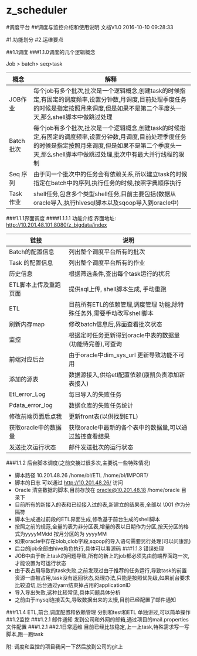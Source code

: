 # z_scheduler
#调度平台
##调度与监控介绍和使用说明 文档V1.0
    			2016-10-10 09:28:33

#1.功能划分
#2.运维要点

##1.1调度
###1.1.0调度的几个逻辑概念


Job > batch> seq>task

 概念 | 解释
---|---
JOB作业 | 每个job有多个批次,批次是一个逻辑概念,创建task的时候指定,有固定的调度频率,设置分钟数,月调度,目前处理季度任务的时候是指定按照月来调度,但是如果不是第二个季度头一天,那么shell脚本中做跳过处理
Batch批次 | 每个job有多个批次,批次是一个逻辑概念,创建task的时候指定,有固定的调度频率,设置分钟数,月调度,目前处理季度任务的时候是指定按照月来调度,但是如果不是第二个季度头一天,那么shell脚本中做跳过处理,批次中有最大并行线程的限制
Seq 序列 | 由于同一个批次中的任务会有依赖关系,所以建立task的时候指定在batch中的序列,执行任务的时候,按照字典顺序执行
Task 作业 | shell任务,包含多个类型shell任务,目前主要包括(数据从oracle导入,执行hivesql脚本以及sqoop导入到oracle中)

###1.1.1界面调度
####1.1.1.1 功能介绍
界面地址: http://10.201.48.101:8080/z_bigdata/index
 


链接|说明
------|------
Batch的配置信息	|列出整个调度平台所有的批次
Task 的配置信息	|列出整个调度平台所有的作业
历史信息	|根据筛选条件,查出每个task运行的状况
ETL脚本上传及重跑页面	|提供sql上传, shell脚本生成, 手动重跑
ETL	|目前所有ETL的依赖管理,调度管理 功能,除特殊任务外,需要手动改写shell脚本
刷新内存map	|修改batch信息后,界面查看批次状态
监控	|根据定时任务更新得到oracle中表的数据量(功能待完善),可查询
前端对应后台	|由于oracle中dim_sys_url 更新导致功能不可用
添加的源表	|数据源接入,供给etl配置依赖(康凯负责添加新表接入)
Etl_error_Log	|每日导入的失败任务
Pdata_error_log	|数据仓库的失败任务统计
修改前端页面后点我	|更新front表(以供找到ETL)
获取oracle中的数据量	|获取oracle中最新的各个表中的数据量,可以通过监控查看结果
发送批次运行状态	|邮件发送批次的运行状态


###1.1.2 后台脚本调度(之前交接过很多次,主要说一些特殊情况)
* 	脚本路径 10.201.48.26  /home/bl/ETL  /home/bl/IMPORT/
* 	脚本的日志 可以通过 http://10.201.48.26/ 访问
* 	Oracle 清空数据的脚本,目前存放在 oracle@10.201.48.18  /home/oracle 目录下
* 	目前所有的新接入的表和已经接入过的表,新建立的结果表,全部以 \001 作为分隔符
* 	脚本生成通过前段的ETL界面生成,修改基于前台生成的shell脚本
* 	按照之前的规范,全量的表为非分区表,增量的表以日期作为分区,按天分区的格式为yyyyMMdd 按月分区的为 yyyyMM
* 	如果oracle中存在blob,clob字段,sqoop的导入语句需要另行处理(可以问康凯)
* 	后台的job全部由hive角色执行,具体可以看源码
###1.1.3 错误处理
* 	JOB中由于新上task的问题导致,所有的新上的job都必须先由前端界面跑一次,才能设置为可运行状态
* 	由于表占用导致的task失败,之前发现过由于推荐的任务运行,导致task的前置资源一直被占用,task没有返回状态,处理办法,只能是按照优先级,如果前台要求比较迫切,后台通过yarn结束掉占用的applicationID
* 	导入导出失败,这种比较常见,具体问题具体分析
* 	之前由于mysql连接丢失,导致数据出来的太慢,目前已经配置了邮件通知

###1.1.4 ETL,前台,调度配置和依赖管理
分别和test和ETL 单独讲过,可以简单操作
##1.2监控
###1.2.1 邮件通知
	发到公司和外网的邮箱,通过项目的mail.properties文件配置
###1.2.1 
##2.1日常运维
目前已经比较稳定,上一上task,特殊需求写一写脚本,跑一跑task 


附:
调度和监控的项目我问一下然后放到公司的git上

